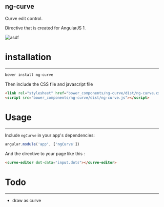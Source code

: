 
## ng-curve

Curve edit control.

Directive that is created for AngularJS 1.

![asdf](https://i.imgur.com/77fgia2.png)


# installation
---

```bash
bower install ng-curve
```

Then include the CSS file and javascript file

```html
<link rel="stylesheet" href="bower_components/ng-curve/dist/ng-curve.css" />
<script src="bower_components/ng-curve/dist/ng-curve.js"></script>
```

# Usage
---
Include `ngCurve` in your app's dependencies:

```javascript
angular.module('app', ['ngCurve'])
```

And the directive to your page like this : 

```html
<curve-editor dot-data="input.dots"></curve-editor>
```

# Todo
----
* draw as curve